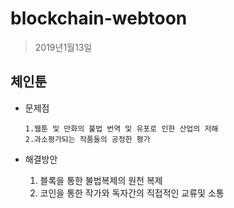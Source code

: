 # blockchain-webtoon
>2019년1월13일


## 체인툰

- 문제점
      
      1.웹툰 및 만화의 불법 번역 및 유포로 인한 산업의 저해
      2.과소평가되는 작품들의 공정한 평가

- 해결방안
     1. 블록을 통한 불법복제의 원천 복제
     2. 코인을 통한 작가와 독자간의 직접적인 교류및 소통
